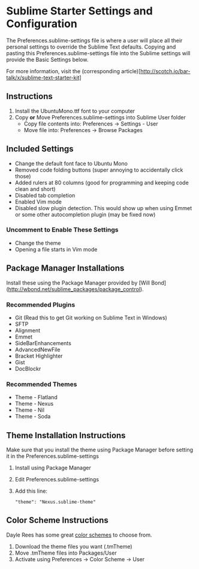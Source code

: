 Sublime Starter Settings and Configuration
===============================================
The Preferences.sublime-settings file is where a user will place all their personal settings to override the Sublime Text defaults. 
Copying and pasting this Preferences.sublime-settings file into the Sublime settings will provide the Basic Settings below.
  
For more information, visit the (corresponding article)[http://scotch.io/bar-talk/x/sublime-text-starter-kit]
  
Instructions
-----------------------------------------------
1.  Install the UbuntuMono.ttf font to your computer
2.  Copy **or** Move Preferences.sublime-settings into Sublime User folder
  	- Copy file contents into: Preferences -> Settings - User
	- Move file into: Preferences -> Browse Packages

Included Settings
-----------------------------------------------
* 	Change the default font face to Ubuntu Mono
* 	Removed code folding buttons (super annoying to accidentally click those)
* 	Added rulers at 80 columns (good for programming and keeping code clean and short)
* 	Disabled tab completion
* 	Enabled Vim mode 
* 	Disabled slow plugin detection. This would show up when using Emmet or some other autocompletion plugin (may be fixed now)

### Uncomment to Enable These Settings
* Change the theme
* Opening a file starts in Vim mode
	
Package Manager Installations
-----------------------------------------------

Install these using the Package Manager provided by [Will Bond] (http://wbond.net/sublime_packages/package_control).

### Recommended Plugins
* Git (Read this to get Git working on Sublime Text in Windows)
* SFTP
* Alignment
* Emmet
* SideBarEnhancements
* AdvancedNewFile
* Bracket Highlighter
* Gist
* DocBlockr
 
### Recommended Themes
* Theme - Flatland
* Theme - Nexus
* Theme - Nil
* Theme - Soda
 
Theme Installation Instructions
-----------------------------------------------
Make sure that you install the theme using Package Manager before setting it in the Preferences.sublime-settings

1. 	Install using Package Manager
2. 	Edit Preferences.sublime-settings
3. 	Add this line:

	<code>"theme": "Nexus.sublime-theme"</code>

Color Scheme Instructions
----------------------------------------------
Dayle Rees has some great [color schemes](https://github.com/daylerees/colour-schemes) to choose from.

1. 	Download the theme files you want (.tmTheme)
2. 	Move .tmTheme files into Packages/User
3. 	Activate using Preferences -> Color Scheme -> User
